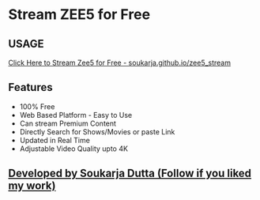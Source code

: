 # Stream ZEE5 for Free

## USAGE
<a href="https://soukarja.github.io/zee5_stream/">Click Here to Stream Zee5 for Free - soukarja.github.io/zee5_stream</a>

## Features

* 100% Free 
* Web Based Platform - Easy to Use
* Can stream Premium Content
* Directly Search for Shows/Movies or paste Link
* Updated in Real Time
* Adjustable Video Quality upto 4K


## <a href="https://github.com/soukarja">Developed by Soukarja Dutta (Follow if you liked my work)</a>
